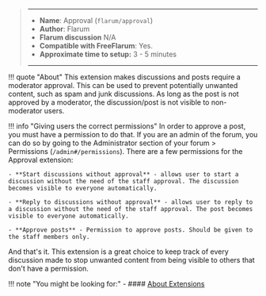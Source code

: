 > ---
> - **Name**: Approval (`flarum/approval`)
> - **Author**: Flarum
> - **Flarum discussion** N/A
> - **Compatible with FreeFlarum**: Yes.
> - **Approximate time to setup:** 3 - 5 minutes
>
> ---

!!! quote "About"
    This extension makes discussions and posts require a moderator approval. This can be used to prevent potentially unwanted content,
    such as spam and junk discussions. As long as the post is not approved by a moderator, the discussion/post is not visible to non-moderator users.

!!! info "Giving users the correct permissions"
    In order to approve a post, you must have a permission to do that. If you are an admin of the forum, you can do so by going to the Administrator section of your forum > Permissions (`/admin#/permissions`).
    There are a few permissions for the Approval extension: 
    
    - **Start discussions without approval** - allows user to start a discussion without the need of the staff approval. The discussion becomes visible to everyone automatically.
    
    - **Reply to discussions without approval** - allows user to reply to a discussion without the need of the staff approval. The post becomes visible to everyone automatically.
    
    - **Approve posts** - Permission to approve posts. Should be given to the staff members only.

And that's it. This extension is a great choice to keep track of every discussion made to stop unwanted content from being visible to others that don't have a permission.

!!! note "You might be looking for:"
    - #### [About Extensions](https://www.freeflarum.com/docs/howto/extensions/About-Extensions/)
